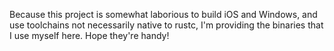 Because this project is somewhat laborious to build iOS and Windows, and use
toolchains not necessarily native to rustc, I'm providing the binaries that I
use myself here. Hope they're handy!
